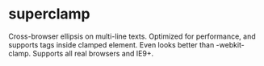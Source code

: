 # superclamp
Cross-browser ellipsis on multi-line texts. Optimized for performance, and supports tags inside clamped element. Even looks better than -webkit-clamp. Supports all real browsers and IE9+.
